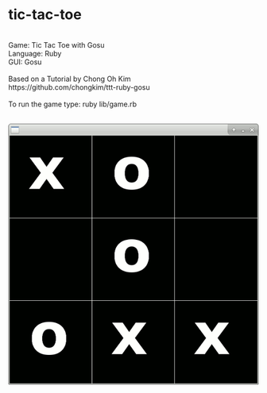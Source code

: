 # tic-tac-toe
<br>
Game: Tic Tac Toe with Gosu<br>
Language: Ruby<br>
GUI: Gosu<br>
<br>
Based on a Tutorial by Chong Oh Kim<br>
https://github.com/chongkim/ttt-ruby-gosu<br><br>
To run the game type: ruby lib/game.rb<br><br>
 
![alt tag](https://raw.githubusercontent.com/doctorru/tic-tac-toe/master/screenshot.png)
